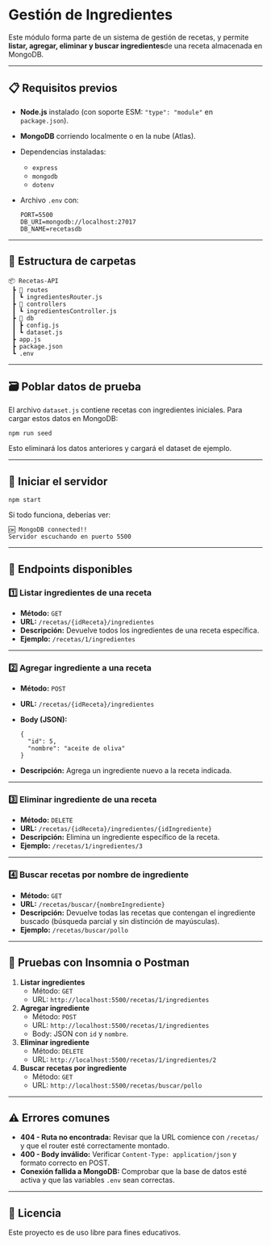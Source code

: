 # Gestión de Ingredientes

Este módulo forma parte de un sistema de gestión de recetas, y permite **listar, agregar, eliminar y buscar ingredientes**de una receta almacenada en MongoDB.

------

## 📋 Requisitos previos

- **Node.js** instalado (con soporte ESM: `"type": "module"` en `package.json`).

- **MongoDB** corriendo localmente o en la nube (Atlas).

- Dependencias instaladas:

  - `express`
  - `mongodb`
  - `dotenv`

- Archivo `.env` con:

  ```
  PORT=5500
  DB_URI=mongodb://localhost:27017
  DB_NAME=recetasdb
  ```

------

## 📂 Estructura de carpetas

```
📦 Recetas-API
 ┣ 📂 routes
 ┃ ┗ ingredientesRouter.js
 ┣ 📂 controllers
 ┃ ┗ ingredientesController.js
 ┣ 📂 db
 ┃ ┣ config.js
 ┃ ┗ dataset.js
 ┣ app.js
 ┣ package.json
 ┗ .env
```

------

## 🗃 Poblar datos de prueba

El archivo `dataset.js` contiene recetas con ingredientes iniciales.
Para cargar estos datos en MongoDB:

```
npm run seed
```

Esto eliminará los datos anteriores y cargará el dataset de ejemplo.

------

## 🚀 Iniciar el servidor

```
npm start
```

Si todo funciona, deberías ver:

```
🆗 MongoDB connected!!
Servidor escuchando en puerto 5500
```

------

## 📌 Endpoints disponibles

### 1️⃣ Listar ingredientes de una receta

- **Método:** `GET`
- **URL:** `/recetas/{idReceta}/ingredientes`
- **Descripción:** Devuelve todos los ingredientes de una receta específica.
- **Ejemplo:**
  `/recetas/1/ingredientes`

------

### 2️⃣ Agregar ingrediente a una receta

- **Método:** `POST`

- **URL:** `/recetas/{idReceta}/ingredientes`

- **Body (JSON):**

  ```
  {
    "id": 5,
    "nombre": "aceite de oliva"
  }
  ```

- **Descripción:** Agrega un ingrediente nuevo a la receta indicada.

------

### 3️⃣ Eliminar ingrediente de una receta

- **Método:** `DELETE`
- **URL:** `/recetas/{idReceta}/ingredientes/{idIngrediente}`
- **Descripción:** Elimina un ingrediente específico de la receta.
- **Ejemplo:**
  `/recetas/1/ingredientes/3`

------

### 4️⃣ Buscar recetas por nombre de ingrediente

- **Método:** `GET`
- **URL:** `/recetas/buscar/{nombreIngrediente}`
- **Descripción:** Devuelve todas las recetas que contengan el ingrediente buscado (búsqueda parcial y sin distinción de mayúsculas).
- **Ejemplo:**
  `/recetas/buscar/pollo`

------

## 🧪 Pruebas con Insomnia o Postman

1. **Listar ingredientes**
   - Método: `GET`
   - URL: `http://localhost:5500/recetas/1/ingredientes`
2. **Agregar ingrediente**
   - Método: `POST`
   - URL: `http://localhost:5500/recetas/1/ingredientes`
   - Body: JSON con `id` y `nombre`.
3. **Eliminar ingrediente**
   - Método: `DELETE`
   - URL: `http://localhost:5500/recetas/1/ingredientes/2`
4. **Buscar recetas por ingrediente**
   - Método: `GET`
   - URL: `http://localhost:5500/recetas/buscar/pollo`

------

## ⚠ Errores comunes

- **404 - Ruta no encontrada:** Revisar que la URL comience con `/recetas/` y que el router esté correctamente montado.
- **400 - Body inválido:** Verificar `Content-Type: application/json` y formato correcto en POST.
- **Conexión fallida a MongoDB:** Comprobar que la base de datos esté activa y que las variables `.env` sean correctas.

------

## 📜 Licencia

Este proyecto es de uso libre para fines educativos.